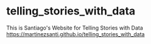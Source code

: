 # telling_stories_with_data
This is Santiago's Website for Telling Stories with Data 
https://martinezsanti.github.io/telling_stories_with_data
